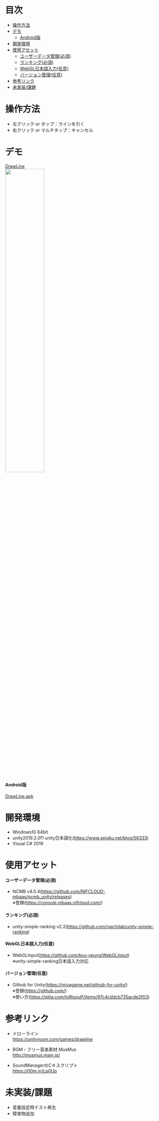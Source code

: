 # 目次
<!-- TOC -->

- [操作方法](#操作方法)
- [デモ](#デモ)
  - [Android版](#android版)
- [開発環境](#開発環境)
- [使用アセット](#使用アセット)
  - [ユーザーデータ管理(必須)](#ユーザーデータ管理必須)
  - [ランキング(必須)](#ランキング必須)
  - [WebGL日本語入力(任意)](#webgl日本語入力任意)
  - [バージョン管理(任意)](#バージョン管理任意)
- [参考リンク](#参考リンク)
- [未実装/課題](#未実装課題)

<!-- /TOC -->

# 操作方法
- 左クリック or タップ：ラインを引く
- 右クリック or マルチタップ：キャンセル

# デモ
[DrawLine](https://little-hoge.github.io/DrawLine/)  
[<img src="https://user-images.githubusercontent.com/3638785/92312454-a9092500-effb-11ea-84f3-56bffa5d479c.gif" width=50%>](https://little-hoge.github.io/DrawLine/)

#### Android版
[DrawLine.apk](https://github.com/little-hoge/DrawLine/releases/download/1.01/DrawLine.apk)

# 開発環境
- Windows10 64bit
- unity2019.2.0f1  unity日本語化(https://www.sejuku.net/blog/56333)
- Visual C# 2019

# 使用アセット
#### ユーザーデータ管理(必須)
- NCMB v4.0.4(https://github.com/NIFCLOUD-mbaas/ncmb_unity/releases) \
※登録(https://console.mbaas.nifcloud.com/)

#### ランキング(必須)
- unity-simple-ranking v2.2(https://github.com/naichilab/unity-simple-ranking)

#### WebGL日本語入力(任意)
- WebGLInput(https://github.com/kou-yeung/WebGLInput) \
※unity-simple-ranking日本語入力対応  

#### バージョン管理(任意)
- Github for Unity(https://miyagame.net/github-for-unity/) \
※登録(https://github.com/) \
※使い方(https://qiita.com/toRisouP/items/97c4cddcb735acde2f03)

# 参考リンク
- ドローライン  
https://unityroom.com/games/drawline

- BGM・フリー音楽素材 MusMus  
http://musmus.main.jp/

- SoundManagerのC＃スクリプト  
https://00m.in/Lp0Up

# 未実装/課題
- 音量設定時テスト再生
- 障害物追加
